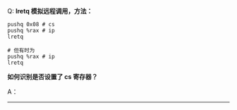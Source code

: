 Q: **lretq 模拟远程调用，方法：**
```assembly
pushq 0x08 # cs
pushq %rax # ip
lretq

# 但有时为
pushq %rax # ip
lretq
```

**如何识别是否设置了 cs 寄存器？**

A：

---

